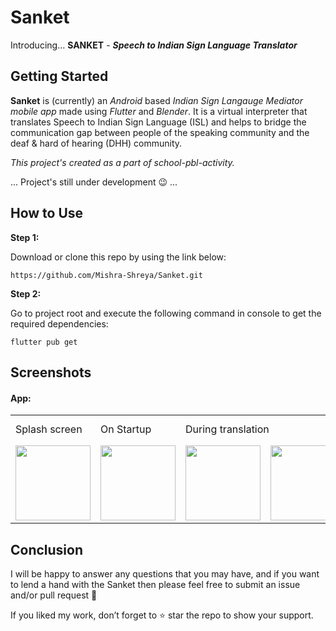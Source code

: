 # Sanket
Introducing... **SANKET** - 
_**Speech to Indian Sign Language Translator**_

## Getting Started

**Sanket** is (currently) an _Android_ based _Indian Sign Langauge Mediator mobile app_ made using _Flutter_ and _Blender_. It is a virtual interpreter that translates Speech to Indian Sign Language (ISL) and helps to bridge the communication gap between people of the speaking community and the deaf & hard of hearing (DHH) community.

_This project's created as a part of school-pbl-activity._

... Project's still under development :wink: ...

## How to Use 

**Step 1:**

Download or clone this repo by using the link below:

```
https://github.com/Mishra-Shreya/Sanket.git
```

**Step 2:**

Go to project root and execute the following command in console to get the required dependencies: 

```
flutter pub get 
```

## Screenshots 

#### App:

<table>
<tr>
<td>Splash screen</td>
<td>On Startup</td>
<td colspan="2">During translation</td>
<td colspan="2">On Refresh</td>
<td>Demo (x2 speed)</td>
</tr>
<tr>
<td><img src="https://user-images.githubusercontent.com/69296480/163388210-749c706e-93ff-4fc4-b79d-dfa58bfa52fb.jpg" width="120"></td>
<td><img src="https://user-images.githubusercontent.com/69296480/163388238-110fccb2-6e38-40d5-91b5-4454bda0c8dc.jpg" width="120"></td>
<td><img src="https://user-images.githubusercontent.com/69296480/163388245-0a2193f1-b39e-4b0d-b783-734590428406.jpg" width="120"></td>
<td><img src="https://user-images.githubusercontent.com/69296480/163388290-ec9aa348-cbc2-47a1-a09c-87f195d79be8.jpg" width="120"></td>
<td><img src="https://user-images.githubusercontent.com/69296480/163388312-a4ea2952-f601-4668-8714-91abf8b983f2.jpg" width="120"></td>
<td><img src="https://user-images.githubusercontent.com/69296480/163388328-4d870390-d89d-4f6a-be17-4a90b5db9aa8.jpg" width="120"></td>
<td><img src="https://user-images.githubusercontent.com/69296480/192119484-c0ec4b9a-1a11-45d1-9ea5-eedb22d79618.gif" width="115"></td>
</tr>
</table>

## Conclusion

I will be happy to answer any questions that you may have, and if you want to lend a hand with the Sanket then please feel free to submit an issue and/or pull request 🙂

If you liked my work, don’t forget to ⭐ star the repo to show your support.

